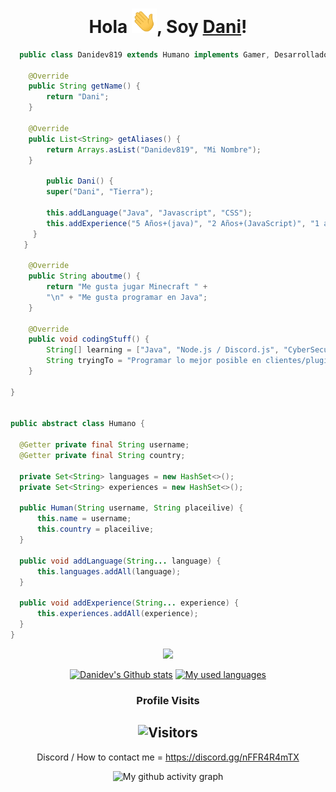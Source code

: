 <div align="center">

<h1>Hola <img src="images/Hi.gif" width="40px" />, Soy <a href="https://portafolio.danipro2007.repl.co">Dani</a>!</h1>
</div>

```java
  public class Danidev819 extends Humano implements Gamer, Desarrollador {

	@Override
	public String getName() {
		return "Dani";
	}
	
	@Override
	public List<String> getAliases() {
		return Arrays.asList("Danidev819", "Mi Nombre");
	}

        public Dani() {
        super("Dani", "Tierra");

        this.addLanguage("Java", "Javascript", "CSS");
        this.addExperience("5 Años+(java)", "2 Años+(JavaScript)", "1 año (CSS)",);
     }
   }

	@Override
	public String aboutme() {
		return "Me gusta jugar Minecraft " +
		"\n" + "Me gusta programar en Java";
	}
    
	@Override
	public void codingStuff() {
		String[] learning = ["Java", "Node.js / Discord.js", "CyberSecurity"];
		String tryingTo = "Programar lo mejor posible en clientes/plugins/mods de Minecraft";
	}
	
} 


public abstract class Humano {

  @Getter private final String username;
  @Getter private final String country;

  private Set<String> languages = new HashSet<>();
  private Set<String> experiences = new HashSet<>();

  public Human(String username, String placeilive) {
      this.name = username;
      this.country = placeilive;
  }

  public void addLanguage(String... language) {
      this.languages.addAll(language);
  }
  
  public void addExperience(String... experience) {
      this.experiences.addAll(experience);
  }
}
```

<!-- 
**Languages and Tools:**

<img align="left" alt="Visual Studio Code" width="26px" src="https://raw.githubusercontent.com/github/explore/80688e429a7d4ef2fca1e82350fe8e3517d3494d/topics/visual-studio-code/visual-studio-code.png" />
<img align="left" alt="HTML5" width="26px" src="https://raw.githubusercontent.com/github/explore/80688e429a7d4ef2fca1e82350fe8e3517d3494d/topics/html/html.png" />
<img align="left" alt="CSS3" width="26px" src="https://raw.githubusercontent.com/github/explore/80688e429a7d4ef2fca1e82350fe8e3517d3494d/topics/css/css.png" />
<img align="left" alt="JavaScript" width="26px" src="https://raw.githubusercontent.com/github/explore/80688e429a7d4ef2fca1e82350fe8e3517d3494d/topics/javascript/javascript.png" />
<img align="left" alt="HTML5" width="26px" src="https://raw.githubusercontent.com/github/explore/80688e429a7d4ef2fca1e82350fe8e3517d3494d/topics/terminal/terminal.png" />
<img align="left" alt="C#" width="26px" src="https://skillvalue.com/jobs/wp-content/uploads/sites/7/2019/01/csharp_logo.png" />
<img align="left" alt="Java" width="26px" src="http://www.athenaglobus.com/wp-content/uploads/2014/12/java-logo-png.png" /> 
-->

<!--

<!--START_SECTION:waka-->

<p align = "center"><img src = "https://github-widgetbox.vercel.app/api/skills?names=java,html,css,javascript,typescript,csharp,bash,powershell&includeNames=true"></p>


<!--END_SECTION:waka-->
<div align="center">
	
[![Danidev's Github stats](https://github-readme-stats.vercel.app/api?username=Danidev819&show_icons=true&title_color=fff&icon_color=79ff97&text_color=9f9f9f&bg_color=151515&count_private=true)](https://github.com/Danidev819) 
[![My used languages](https://github-readme-stats.vercel.app/api/top-langs/?username=Danidev819&layout=compact&show_icons=true&title_color=fff&icon_color=79ff97&text_color=9f9f9f&bg_color=151515&count_private=true&langs_count=6)](https://github.com/Danidev819)
### Profile Visits 

![Visitors](https://komarev.com/ghpvc/?username=Danidev819&color=blueviolet)
---

</details>

Discord / How to contact me = https://discord.gg/nFFR4R4mTX


![My github activity graph](https://activity-graph.herokuapp.com/graph?username=danidev819&theme=react-dark)

